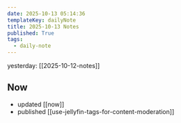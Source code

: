 ```yaml
---
date: 2025-10-13 05:14:36
templateKey: dailyNote
title: 2025-10-13 Notes
published: True
tags:
  - daily-note
---
```


yesterday: [[2025-10-12-notes]]

## Now

- updated [[now]]
- published [[use-jellyfin-tags-for-content-moderation]]
